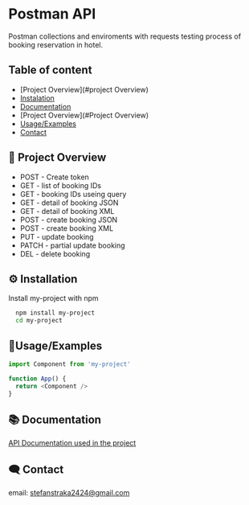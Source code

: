 
# Postman API

Postman collections and enviroments with requests testing process of booking reservation in hotel.




## Table of content

- [Project Overview](#project Overview)
- [Instalation](#instalation)
- [Documentation](#dcumentation)
- [Project Overview](#Project Overview)
- [Usage/Examples](#Usage/Examples)
- [Contact](#Contact)
## 📖 Project Overview

- POST - Create token
- GET - list of booking IDs
- GET - booking IDs useing query
- GET - detail of booking JSON
- GET - detail of booking XML
- POST - create booking JSON
- POST - create booking XML
- PUT - update booking
- PATCH - partial update booking
- DEL - delete booking
## ⚙️ Installation

Install my-project with npm


```bash
  npm install my-project
  cd my-project
```
    
## 📝Usage/Examples

```javascript
import Component from 'my-project'

function App() {
  return <Component />
}
```


## 📚 Documentation

[API Documentation used in the project](https://restful-booker.herokuapp.com/apidoc/index.html)






## 🗨️ Contact
email: stefanstraka2424@gmail.com
